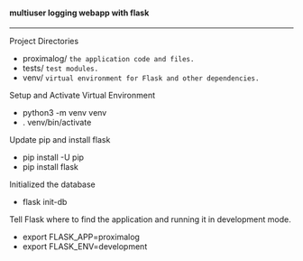 #### multiuser logging webapp with flask
____
Project Directories
* proximalog/   `the application code and files.`
* tests/        `test modules.`
* venv/         `virtual environment for Flask and other dependencies.`


Setup and Activate Virtual Environment
* python3 -m venv venv
* . venv/bin/activate

Update pip and install flask
* pip install -U pip
* pip install flask

Initialized the database
* flask init-db

Tell Flask where to find the application and running it in development mode.
* export FLASK_APP=proximalog
* export FLASK_ENV=development
